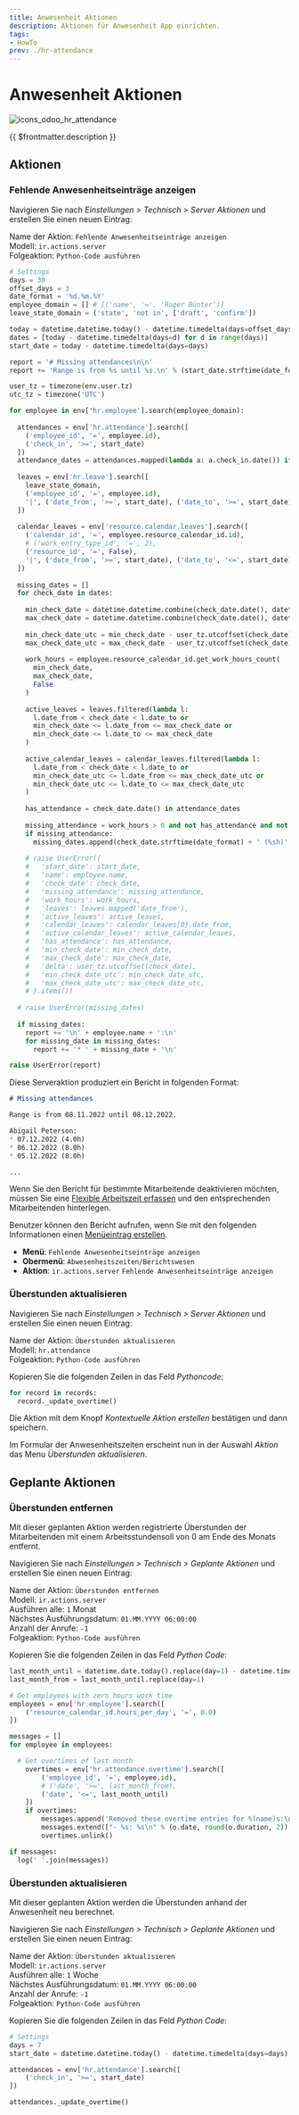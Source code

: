 ```yaml
---
title: Anwesenheit Aktionen
description: Aktionen für Anwesenheit App einrichten.
tags:
- HowTo
prev: ./hr-attendance
---
```

# Anwesenheit Aktionen
![icons_odoo_hr_attendance](attachments/icons_odoo_hr_attendance.png)

{{ $frontmatter.description }}

## Aktionen

### Fehlende Anwesenheitseinträge anzeigen

Navigieren Sie nach *Einstellungen > Technisch > Server Aktionen* und erstellen Sie einen neuen Eintrag:

Name der Aktion: `Fehlende Anwesenheitseinträge anzeigen`\
Modell: `ir.actions.server`\
Folgeaktion: `Python-Code ausführen`

```python
# Settings
days = 30
offset_days = 3
date_format = '%d.%m.%Y'
employee_domain = [] # [('name', '=', 'Roger Bünter')]
leave_state_domain = ('state', 'not in', ['draft', 'confirm'])

today = datetime.datetime.today() - datetime.timedelta(days=offset_days)
dates = [today - datetime.timedelta(days=d) for d in range(days)]
start_date = today - datetime.timedelta(days=days)

report = '# Missing attendances\n\n'
report += 'Range is from %s until %s.\n' % (start_date.strftime(date_format), today.strftime(date_format))

user_tz = timezone(env.user.tz)
utc_tz = timezone('UTC')

for employee in env['hr.employee'].search(employee_domain):
  
  attendances = env['hr.attendance'].search([
    ('employee_id', '=', employee.id),
    ('check_in', '>=', start_date)
  ])
  attendance_dates = attendances.mapped(lambda a: a.check_in.date()) if attendances else []
  
  leaves = env['hr.leave'].search([
    leave_state_domain,
    ('employee_id', '=', employee.id),
    '|', ('date_from', '>=', start_date), ('date_to', '>=', start_date),
  ])
  
  calendar_leaves = env['resource.calendar.leaves'].search([
    ('calendar_id', '=', employee.resource_calendar_id.id),
    # ('work_entry_type_id', '=', 2),
    ('resource_id', '=', False),
    '|', ('date_from', '>=', start_date), ('date_to', '<=', start_date),
  ])
  
  missing_dates = []
  for check_date in dates:
    
    min_check_date = datetime.datetime.combine(check_date.date(), datetime.time.min)
    max_check_date = datetime.datetime.combine(check_date.date(), datetime.time.max)
    
    min_check_date_utc = min_check_date - user_tz.utcoffset(check_date)
    max_check_date_utc = max_check_date - user_tz.utcoffset(check_date)
    
    work_hours = employee.resource_calendar_id.get_work_hours_count(
      min_check_date,
      max_check_date,
      False
    )
    
    active_leaves = leaves.filtered(lambda l: 
      l.date_from < check_date < l.date_to or
      min_check_date <= l.date_from <= max_check_date or 
      min_check_date <= l.date_to <= max_check_date
    )
    
    active_calendar_leaves = calendar_leaves.filtered(lambda l:
      l.date_from < check_date < l.date_to or
      min_check_date_utc <= l.date_from <= max_check_date_utc or 
      min_check_date_utc <= l.date_to <= max_check_date_utc
    )
    
    has_attendance = check_date.date() in attendance_dates
    
    missing_attendance = work_hours > 0 and not has_attendance and not active_leaves and not active_calendar_leaves
    if missing_attendance:
      missing_dates.append(check_date.strftime(date_format) + ' (%sh)' % round(work_hours,2))
    
    # raise UserError({
    #   'start_date': start_date,
    #   'name': employee.name, 
    #   'check_date': check_date,
    #   'missing_attendance': missing_attendance,
    #   'work_hours': work_hours,
    #   'leaves': leaves.mapped('date_from'),
    #   'active_leaves': active_leaves,
    #   'calendar_leaves': calendar_leaves[0].date_from,
    #   'active_calendar_leaves': active_calendar_leaves,
    #   'has_attendance': has_attendance,
    #   'min_check_date': min_check_date,
    #   'max_check_date': max_check_date,
    #   'delta': user_tz.utcoffset(check_date),
    #   'min_check_date_utc': min_check_date_utc,
    #   'max_check_date_utc': max_check_date_utc,
    # }.items())
  
  # raise UserError(missing_dates)
    
  if missing_dates:
    report += '\n' + employee.name + ':\n'
    for missing_date in missing_dates:
      report += '* ' + missing_date + '\n'

raise UserError(report)
```

Diese Serveraktion produziert ein Bericht in folgenden Format:

```markdown
# Missing attendances

Range is from 08.11.2022 until 08.12.2022.

Abigail Peterson:
* 07.12.2022 (4.0h)
* 06.12.2022 (8.0h)
* 05.12.2022 (8.0h)

...
```

Wenn Sie den Bericht für bestimmte Mitarbeitende deaktivieren möchten, müssen Sie eine [Flexible Arbeitszeit erfassen](HR.md#Flexible%20Arbeitszeit%20erfassen) und den entsprechenden Mitarbeitenden hinterlegen.

Benutzer können den Bericht aufrufen, wenn Sie mit den folgenden Informationen einen [Menüeintrag erstellen](Development.md#Entwicklung#Menüeintrag%20erstellen).

* **Menü**: 	`Fehlende Anwesenheitseinträge anzeigen`
* **Obermenü**: `Abwesenheitszeiten/Berichtswesen`
* **Aktion**: `ir.actions.server` `Fehlende Anwesenheitseinträge anzeigen`

### Überstunden aktualisieren

Navigieren Sie nach *Einstellungen > Technisch > Server Aktionen* und erstellen Sie einen neuen Eintrag:

Name der Aktion: `Überstunden aktualisieren`\
Modell: `hr.attendance`\
Folgeaktion: `Python-Code ausführen`

Kopieren Sie die folgenden Zeilen in das Feld *Pythoncode*:

```python
for record in records:  
  record._update_overtime()
```

Die Aktion mit dem Knopf *Kontextuelle Aktion erstellen* bestätigen und dann speichern.

Im Formular der Anwesenheitszeiten erscheint nun in der Auswahl *Aktion* das Menu *Überstunden aktualisieren*.

## Geplante Aktionen 

### Überstunden entfernen

Mit dieser geplanten Aktion werden registrierte Überstunden der Mitarbeitenden mit einem Arbeitsstundensoll von 0 am Ende des Monats entfernt.

Navigieren Sie nach *Einstellungen > Technisch > Geplante Aktionen* und erstellen Sie einen neuen Eintrag:

Name der Aktion: `Überstunden entfernen`\
Modell: `ir.actions.server`\
Ausführen alle: `1` Monat\
Nächstes Ausführungsdatum: `01.MM.YYYY 06:00:00`\
Anzahl der Anrufe: `-1`\
Folgeaktion: `Python-Code ausführen`

Kopieren Sie die folgenden Zeilen in das Feld *Python Code*:

```python
last_month_until = datetime.date.today().replace(day=1) - datetime.timedelta(days=1)
last_month_from = last_month_until.replace(day=1)

# Get employees with zero hours work time
employees = env['hr.employee'].search([
	('resource_calendar_id.hours_per_day', '=', 0.0)
])

messages = []
for employee in employees:

  # Get overtimes of last month
	overtimes = env['hr.attendance.overtime'].search([
		('employee_id', '=', employee.id),
		# ('date', '>=', last_month_from),
		('date', '<=', last_month_until)
	])
	if overtimes:
		messages.append('Removed these overtime entries for %(name)s:\n' % {'name': employee.name})
		messages.extend(["- %s: %s\n" % (o.date, round(o.duration, 2)) for o in overtimes])
		overtimes.unlink()

if messages:
  log(' '.join(messages))
```

### Überstunden aktualisieren

Mit dieser geplanten Aktion werden die Überstunden anhand der Anwesenheit neu berechnet.

Navigieren Sie nach *Einstellungen > Technisch > Geplante Aktionen* und erstellen Sie einen neuen Eintrag:

Name der Aktion: `Überstunden aktualisieren`\
Modell: `ir.actions.server`\
Ausführen alle: `1` Woche\
Nächstes Ausführungsdatum: `01.MM.YYYY 06:00:00`\
Anzahl der Anrufe: `-1`\
Folgeaktion: `Python-Code ausführen`

Kopieren Sie die folgenden Zeilen in das Feld *Python Code*:

```python
# Settings
days = 7
start_date = datetime.datetime.today() - datetime.timedelta(days=days)

attendances = env['hr.attendance'].search([
	('check_in', '>=', start_date)
])

attendances._update_overtime()
```
